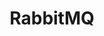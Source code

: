 ---
title: RabbitMQ
categories:
  - message-broker
docs:
  - id: java
    url: https://www.testcontainers.org/modules/rabbitmq/
    example: |
      ```java
      var rabbit = new RabbitMQContainer(DockerImageName.parse("rabbitmq:3.7.25-management-alpine"));
      rabbit.start();
      ```
  - id: dotnet
    url: https://dotnet.testcontainers.org/modules/
    example: |
      ```csharp
      var rabbitMQContainer = new RabbitMQBuilder().Build();

      await rabbitMQContainer.StartAsync()
        .ConfigureAwait(false);
      ```
description: |
  RabbitMQ is an open-source message-broker software that originally implemented the Advanced Message Queuing Protocol and has since been extended with a plug-in architecture to support Streaming Text Oriented Messaging Protocol, MQ Telemetry Transport, and other protocols.
---